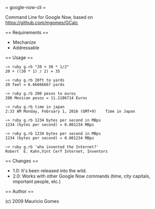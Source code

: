 = google-now-cli =

Command Line for Google Now, based on https://github.com/mgomes/GCalc

== Requirements ==

* Mechanize
* Addressable

== Usage ==

	~> ruby g.rb "20 + 30 * 1/2"
	20 + ((30 * 1) / 2) = 35
   
	~> ruby g.rb 20ft to yards
	20 feet = 6.66666667 yards
   
	~> ruby g.rb 200 pesos to euros
	200 Mexican pesos = 11.1106714 Euros

	~> ruby g.rb time in japan
	2:33 AM Monday, February 1, 2016 (GMT+9)    Time in Japan

	~> ruby g.rb 1234 bytes per second in MBps
	1234 (bytes per second) = 0.001234 MBps

	~> ruby g.rb 1234 bytes per second in MBps
	1234 (bytes per second) = 0.001234 MBps

	~> ruby g.rb 'who invented the Internet?'
	Robert  E. Kahn,Vint Cerf Internet, Inventors

== Changes ==

* 1.0: It's been released into the wild.
* 2.0: Works with other Google Now commands (time, city capitals, important people, etc.)

== Author ==

(c) 2009 Mauricio Gomes
